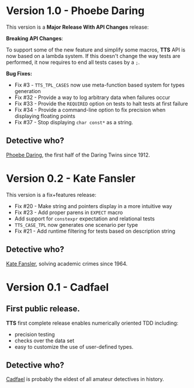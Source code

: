 # Version 1.0 - Phoebe Daring

This version is a **Major Release With API Changes** release:

**Breaking API Changes**:

To support some of the new feature and simplify some macros, **TTS** API is now based on a
lambda system. If this doesn't change the way tests are performed, it now requires to end all
tests cases by a `;`.

**Bug Fixes:**

  * Fix #3  - `TTS_TPL_CASES` now use meta-function based system for types generation
  * Fix #32 - Provide a way to log arbitrary data when failures occur
  * Fix #33 - Provide the `REQUIRED` option on tests to halt tests at first failure
  * Fix #34 - Provide a command-line option to fix precision when displaying floating points
  * Fix #37 - Stop displaying `char const*` as a string.

## Detective who?
[Phoebe Daring](https://en.wikipedia.org/wiki/Phoebe_Daring), the first half of the Daring Twins since 1912.

# Version 0.2 - Kate Fansler

This version is a fix+features release:

  * Fix #20 - Make string and pointers display in a more intuitive way
  * Fix #23 - Add proper parens in `EXPECT` macro
  * Add support for `constexpr` expectation and relational tests
  * `TTS_CASE_TPL` now generates one scenario per type
  * Fix #21 - Add runtime filtering for tests based on description string

## Detective who?
[Kate Fansler](https://en.wikipedia.org/wiki/Kate_Fansler), solving academic crimes since 1964.

# Version 0.1 - Cadfael

## First public release.

**TTS** first complete release enables numerically oriented TDD including:
  - precision testing
  - checks over the data set
  - easy to customize the use of user-defined types.

## Detective who?
[Cadfael](https://en.wikipedia.org/wiki/Cadfael) is probably the eldest of all amateur detectives in history.